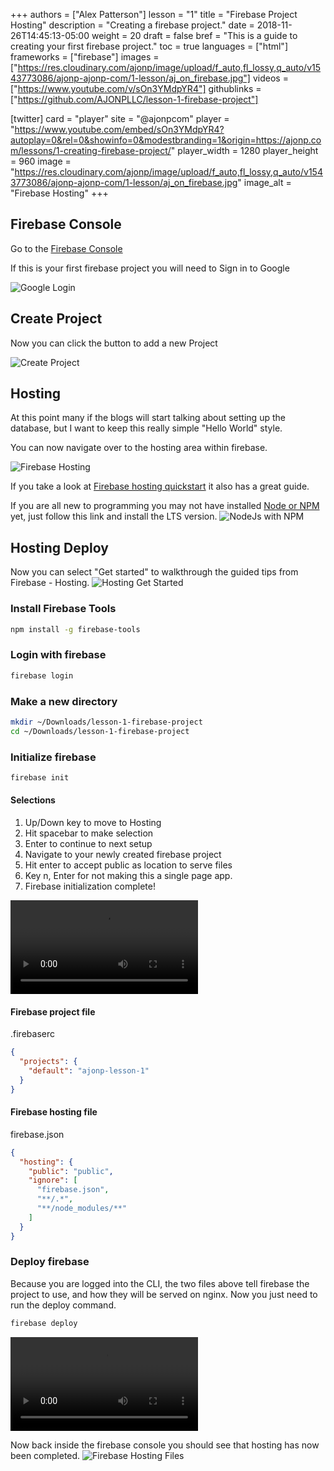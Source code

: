 +++
authors = ["Alex Patterson"]
lesson = "1"
title = "Firebase Project Hosting"
description = "Creating a firebase project."
date = 2018-11-26T14:45:13-05:00
weight = 20
draft = false
bref = "This is a guide to creating your first firebase project."
toc = true
languages = ["html"]
frameworks = ["firebase"]
images = ["https://res.cloudinary.com/ajonp/image/upload/f_auto,fl_lossy,q_auto/v1543773086/ajonp-ajonp-com/1-lesson/aj_on_firebase.jpg"]
videos = ["https://www.youtube.com/v/sOn3YMdpYR4"]
githublinks = ["https://github.com/AJONPLLC/lesson-1-firebase-project"]

[twitter]
  card = "player"
  site = "@ajonpcom"
  player = "https://www.youtube.com/embed/sOn3YMdpYR4?autoplay=0&rel=0&showinfo=0&modestbranding=1&origin=https://ajonp.com/lessons/1-creating-firebase-project/"
  player_width = 1280
  player_height = 960
  image = "https://res.cloudinary.com/ajonp/image/upload/f_auto,fl_lossy,q_auto/v1543773086/ajonp-ajonp-com/1-lesson/aj_on_firebase.jpg"
  image_alt = "Firebase Hosting"
+++

## Firebase Console

Go to the [Firebase Console](https://console.firebase.google.com)

If this is your first firebase project you will need to Sign in to Google

![Google Login](https://res.cloudinary.com/ajonp/image/upload/f_auto,fl_lossy,q_auto/v1543272442/ajonp-ajonp-com/1-lesson/Screen_Shot_2018-11-26_at_5.44.44_PM.jpg)

## Create Project
Now you can click the button to add a new Project

![Create Project](https://res.cloudinary.com/ajonp/image/upload/f_auto,fl_lossy,q_auto/v1543272442/ajonp-ajonp-com/1-lesson/Screen_Shot_2018-11-26_at_5.46.16_PM.jpg)

## Hosting
At this point many if the blogs will start talking about setting up the database, but I want to keep this really simple "Hello World" style.

You can now navigate over to the hosting area within firebase.

![Firebase Hosting](https://res.cloudinary.com/ajonp/image/upload/f_auto,fl_lossy,q_auto/v1543452867/ajonp-ajonp-com/1-lesson/Screen_Shot_2018-11-28_at_7.49.10_PM.jpg)


If you take a look at [Firebase hosting quickstart](https://firebase.google.com/docs/hosting/) it also has a great guide.

If you are all new to programming you may not have installed [Node or NPM](https://nodejs.org/en/) yet, just follow this link and install the LTS version.
![NodeJs with NPM](https://res.cloudinary.com/ajonp/image/upload/f_auto,fl_lossy,q_auto/v1543691205/ajonp-ajonp-com/1-lesson/node_download.jpg)


## Hosting Deploy
Now you can select "Get started" to walkthrough the guided tips from Firebase - Hosting.
![Hosting Get Started](https://res.cloudinary.com/ajonp/image/upload/f_auto,fl_lossy,q_auto/v1543691320/ajonp-ajonp-com/1-lesson/Screen_Shot_2018-12-01_at_2.08.17_PM.jpg)

### Install Firebase Tools
```sh
npm install -g firebase-tools
```
### Login with firebase
```sh
firebase login
```
### Make a new directory
```sh
mkdir ~/Downloads/lesson-1-firebase-project
cd ~/Downloads/lesson-1-firebase-project

```
### Initialize firebase
```sh
firebase init
```

#### Selections

1. Up/Down key to move to Hosting
1. Hit spacebar to make selection
1. Enter to continue to next setup
1. Navigate to your newly created firebase project
1. Hit enter to accept public as location to serve files
1. Key n, Enter for not making this a single page app.
1. Firebase initialization complete!

<video controls src="https://res.cloudinary.com/ajonp/video/upload/f_auto,fl_lossy,q_auto/v1543783288/ajonp-ajonp-com/1-lesson/lesson-1-firebase-init.mov" title="Firebase Initialize"></video>

#### Firebase project file 
.firebaserc
```json
{
  "projects": {
    "default": "ajonp-lesson-1"
  }
}
```

#### Firebase hosting file 
firebase.json
```json
{
  "hosting": {
    "public": "public",
    "ignore": [
      "firebase.json",
      "**/.*",
      "**/node_modules/**"
    ]
  }
}
```

### Deploy firebase
Because you are logged into the CLI, the two files above tell firebase the project to use, and how they will be served on nginx.
Now you just need to run the deploy command.

```sh
firebase deploy
```
<video control src="https://res.cloudinary.com/ajonp/video/upload/v1543784633/ajonp-ajonp-com/1-lesson/firebase-deploy.mov" title="Firebase Deploy"></video>

Now back inside the firebase console you should see that hosting has now been completed.
![Firebase Hosting Files](https://res.cloudinary.com/ajonp/image/upload/f_auto,fl_lossy,q_auto/v1543784444/ajonp-ajonp-com/1-lesson/hosting_after_deploy.jpg)